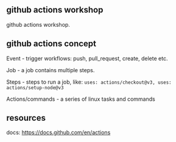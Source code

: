 ## github actions workshop
github actions workshop.

## github actions concept
Event - trigger workflows: push, pull_request, create, delete etc.

Job - a job contains multiple steps.

Steps - steps to run a job, like: `uses: actions/checkout@v3, uses: actions/setup-node@v3`

Actions/commands - a series of linux tasks and commands

## resources
docs: https://docs.github.com/en/actions
